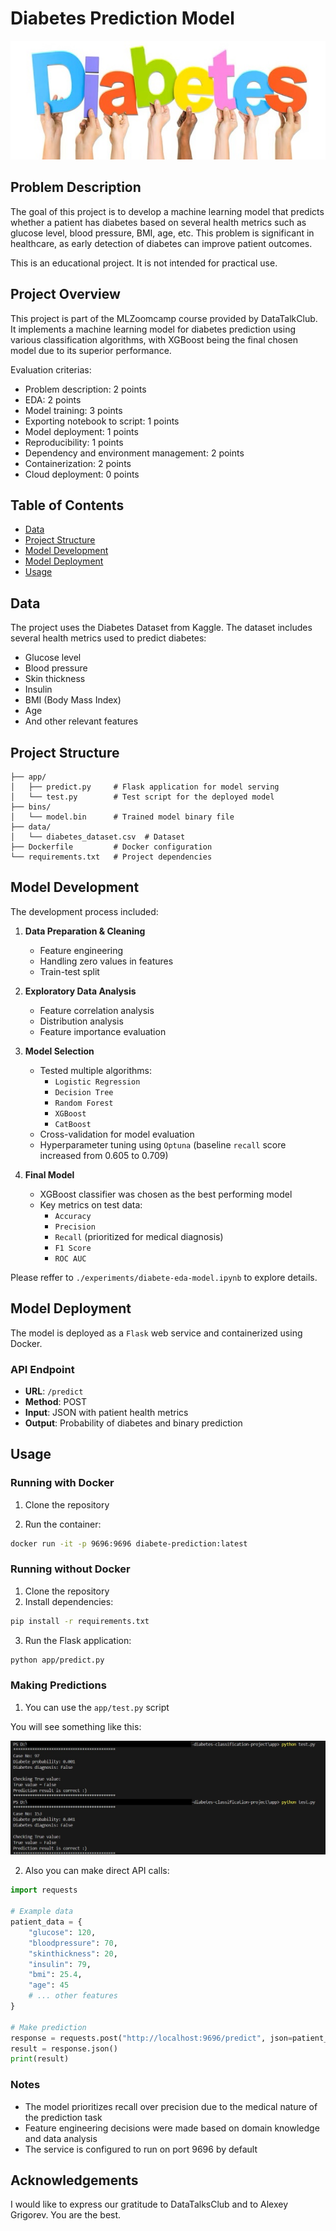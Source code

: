 # Diabetes Prediction Model

![alt text](pictures/header.jpg)

## Problem Description
The goal of this project is to develop a machine learning model that predicts whether a patient has diabetes based on several health metrics such as glucose level, blood pressure, BMI, age, etc. This problem is significant in healthcare, as early detection of diabetes can improve patient outcomes.

This is an educational project. It is not intended for practical use.

## Project Overview
This project is part of the MLZoomcamp course provided by DataTalkClub. It implements a machine learning model for diabetes prediction using various classification algorithms, with XGBoost being the final chosen model due to its superior performance.

Evaluation criterias:
- Problem description: 2 points
- EDA: 2 points
- Model training: 3 points
- Exporting notebook to script: 1 points
- Model deployment: 1 points
- Reproducibility: 1 points
- Dependency and environment management: 2 points
- Containerization: 2 points
- Cloud deployment: 0 points


## Table of Contents
- [Data](#data)
- [Project Structure](#project-structure)
- [Model Development](#model-development)
- [Model Deployment](#model-deployment)
- [Usage](#usage)


## Data
The project uses the Diabetes Dataset from Kaggle. The dataset includes several health metrics used to predict diabetes:
- Glucose level
- Blood pressure
- Skin thickness
- Insulin
- BMI (Body Mass Index)
- Age
- And other relevant features

## Project Structure
```
├── app/
│   ├── predict.py     # Flask application for model serving
│   └── test.py        # Test script for the deployed model
├── bins/
│   └── model.bin      # Trained model binary file
├── data/
│   └── diabetes_dataset.csv  # Dataset
├── Dockerfile         # Docker configuration
└── requirements.txt   # Project dependencies
```

## Model Development
The development process included:

1. **Data Preparation & Cleaning**
   - Feature engineering
   - Handling zero values in features
   - Train-test split

2. **Exploratory Data Analysis**
   - Feature correlation analysis
   - Distribution analysis
   - Feature importance evaluation

3. **Model Selection**
   - Tested multiple algorithms:
     - `Logistic Regression`
     - `Decision Tree`
     - `Random Forest`
     - `XGBoost`
     - `CatBoost`
   - Cross-validation for model evaluation
   - Hyperparameter tuning using `Optuna` (baseline `recall` score increased from 0.605 to 0.709)
   

4. **Final Model**
   - XGBoost classifier was chosen as the best performing model
   - Key metrics on test data:
     - `Accuracy`
     - `Precision`
     - `Recall` (prioritized for medical diagnosis)
     - `F1 Score`
     - `ROC AUC`

Please reffer to `./experiments/diabete-eda-model.ipynb` to explore details.

## Model Deployment
The model is deployed as a `Flask` web service and containerized using Docker.

### API Endpoint
- **URL**: `/predict`
- **Method**: POST
- **Input**: JSON with patient health metrics
- **Output**: Probability of diabetes and binary prediction


## Usage

### Running with Docker

1. Clone the repository

2. Run the container:
```bash
docker run -it -p 9696:9696 diabete-prediction:latest
```


### Running without Docker

1. Clone the repository
2. Install dependencies:
```bash
pip install -r requirements.txt
```

3. Run the Flask application:
```bash
python app/predict.py
```


### Making Predictions
1. You can use the `app/test.py` script 


You will see something like this:

![alt text](pictures/image.png)


2. Also you can make direct API calls:

```python
import requests

# Example data
patient_data = {
    "glucose": 120,
    "bloodpressure": 70,
    "skinthickness": 20,
    "insulin": 79,
    "bmi": 25.4,
    "age": 45
    # ... other features
}

# Make prediction
response = requests.post("http://localhost:9696/predict", json=patient_data)
result = response.json()
print(result)
```

### Notes
- The model prioritizes recall over precision due to the medical nature of the prediction task
- Feature engineering decisions were made based on domain knowledge and data analysis
- The service is configured to run on port 9696 by default


## Acknowledgements
I would like to express our gratitude to DataTalksClub and to Alexey Grigorev. You are the best.